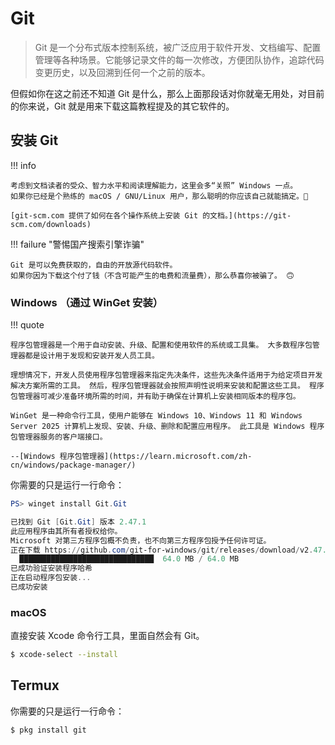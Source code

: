 # Git

> Git 是一个分布式版本控制系统，被广泛应用于软件开发、文档编写、配置管理等各种场景。它能够记录文件的每一次修改，方便团队协作，追踪代码变更历史，以及回溯到任何一个之前的版本。

但假如你在这之前还不知道 Git 是什么，那么上面那段话对你就毫无用处，对目前的你来说，Git 就是用来下载这篇教程提及的其它软件的。

## 安装 Git

!!! info

    考虑到文档读者的受众、智力水平和阅读理解能力，这里会多“关照” Windows 一点。
    如果你已经是个熟练的 macOS / GNU/Linux 用户，那么聪明的你应该自己就能搞定。🙂

    [git-scm.com 提供了如何在各个操作系统上安装 Git 的文档。](https://git-scm.com/downloads)

!!! failure "警惕国产搜索引擎诈骗"

    Git 是可以免费获取的，自由的开放源代码软件。
    如果你因为下载这个付了钱（不含可能产生的电费和流量费），那么恭喜你被骗了。 🙃

### Windows （通过 WinGet 安装）

!!! quote

    程序包管理器是一个用于自动安装、升级、配置和使用软件的系统或工具集。 大多数程序包管理器都是设计用于发现和安装开发人员工具。

    理想情况下，开发人员使用程序包管理器来指定先决条件，这些先决条件适用于为给定项目开发解决方案所需的工具。 然后，程序包管理器就会按照声明性说明来安装和配置这些工具。 程序包管理器可减少准备环境所需的时间，并有助于确保在计算机上安装相同版本的程序包。

    WinGet 是一种命令行工具，使用户能够在 Windows 10、Windows 11 和 Windows Server 2025 计算机上发现、安装、升级、删除和配置应用程序。 此工具是 Windows 程序包管理器服务的客户端接口。

    --[Windows 程序包管理器](https://learn.microsoft.com/zh-cn/windows/package-manager/)

你需要的只是运行一行命令：

```powershell
PS> winget install Git.Git
```
```powershell title="这是输出"
已找到 Git [Git.Git] 版本 2.47.1
此应用程序由其所有者授权给你。
Microsoft 对第三方程序包概不负责，也不向第三方程序包授予任何许可证。
正在下载 https://github.com/git-for-windows/git/releases/download/v2.47.1.windows.1/Git-2.47.1-arm64.exe
  ██████████████████████████████  64.0 MB / 64.0 MB
已成功验证安装程序哈希
正在启动程序包安装...
已成功安装
```

### macOS

直接安装 Xcode 命令行工具，里面自然会有 Git。

```bash
$ xcode-select --install
```

## Termux

你需要的只是运行一行命令：

```bash
$ pkg install git
```
